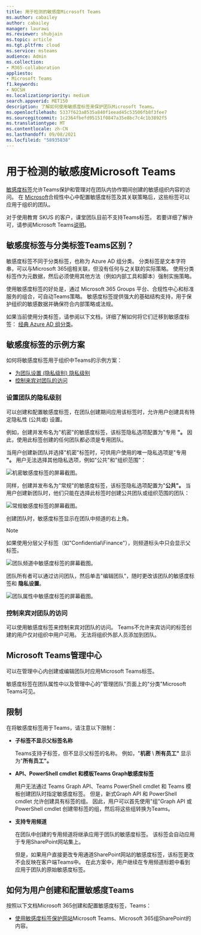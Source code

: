 ```yaml
---
title: 用于检测的敏感度Microsoft Teams
ms.author: cabailey
author: cabailey
manager: laurawi
ms.reviewer: shubjain
ms.topic: article
ms.tgt.pltfrm: cloud
ms.service: msteams
audience: Admin
ms.collection:
- M365-collaboration
appliesto:
- Microsoft Teams
f1.keywords:
- NOCSH
ms.localizationpriority: medium
search.appverid: MET150
description: 了解如何使用敏感度标签来保护团队Microsoft Teams。
ms.openlocfilehash: 5337f623a8535a840f1eead45c53506fb8f3fee7
ms.sourcegitcommit: 1c2364fbefd95151f0847a35e8bc7c4c1b3892f5
ms.translationtype: MT
ms.contentlocale: zh-CN
ms.lasthandoff: 09/08/2021
ms.locfileid: "58935838"
---
```

# <a name="sensitivity-labels-for-microsoft-teams"></a>用于检测的敏感度Microsoft Teams

[敏感度标签](/microsoft-365/compliance/sensitivity-labels)允许Teams保护和管理对在团队内协作期间创建的敏感组织内容的访问。 在 [Microsoft](/microsoft-365/compliance/go-to-the-securitycompliance-center)合规性中心中配置敏感度标签及其关联策略后，这些标签可以应用于组织的团队。

对于使用教育 SKUS 的客户，课堂团队目前不支持Teams标签。 若要详细了解许可，请参阅Microsoft Teams[说明](/office365/servicedescriptions/teams-service-description)。

## <a name="whats-the-difference-between-sensitivity-labels-and-teams-classification-labels"></a>敏感度标签与分类标签Teams区别？

敏感度标签不同于分类标签，也称为 Azure AD 组分类。 分类标签是文本字符串，可以与Microsoft 365组相关联，但没有任何与之关联的实际策略。 使用分类标签作为元数据，然后必须使用其他方法（例如内部工具和脚本）强制实施策略。

使用敏感度标签的好处是，通过 Microsoft 365 Groups 平台、合规性中心和标准服务的组合，可自动Teams策略。 敏感度标签提供强大的基础结构支持，用于保护组织的敏感数据并确保符合内部策略或法规。

如果当前使用分类标签，请参阅以下文档，详细了解如何将它们迁移到敏感度标签： [经典 Azure AD 组分类](/microsoft-365/compliance/sensitivity-labels-teams-groups-sites#classic-azure-ad-group-classification)。

## <a name="example-scenarios-for-sensitivity-labels"></a>敏感度标签的示例方案

如何将敏感度标签用于组织中Teams的示例方案：

- [为团队设置 (隐私级别) 隐私级别](#set-the-privacy-level-for-teams)
- [控制来宾对团队的访问](#control-guest-access-to-teams)

### <a name="set-the-privacy-level-for-teams"></a>设置团队的隐私级别

可以创建和配置敏感度标签，在团队创建期间应用该标签时，允许用户创建具有特定隐私性 (公共或) 设置。

例如，创建并发布名为"机密"的敏感度标签，该标签隐私选项配置为"专用 **"。** 因此，使用此标签创建的任何团队都必须是专用团队。 

当用户创建新团队并选择"机密"标签时，可供用户使用的唯一隐私选项是"专用 **"。** 用户无法选择其他隐私选项，例如"公共"和"组织范围"：

![机密敏感度标签的屏幕截图。](media/sensitivity-labels-confidential-example.png)

同样，创建并发布名为"常规"的敏感度标签，该标签隐私选项配置为"**公共"。** 当用户创建新团队时，他们只能在选择此标签时创建公共团队或组织范围的团队：

![常规敏感度标签的屏幕截图。](media/sensitivity-labels-general-example.png)

创建团队时，敏感度标签显示在团队中频道的右上角。 

> [!NOTE]
> 如果使用分层父子标签（如"Confidential\Finance"），则频道标头中只会显示父标签。

![团队频道中敏感度标签的屏幕截图。](media/sensitivity-labels-channel.png)

团队所有者可以通过访问团队，然后单击"编辑团队"，随时更改该团队的敏感度标签和 **隐私设置**。

![团队属性中敏感度标签的屏幕截图。](media/sensitivity-labels-edit-team.png)

### <a name="control-guest-access-to-teams"></a>控制来宾对团队的访问

可以使用敏感度标签来控制来宾对团队的访问。 Teams不允许来宾访问的标签创建的用户仅对组织中用户可用。 无法将组织外部人员添加到团队。

## <a name="microsoft-teams-admin-center"></a>Microsoft Teams管理中心

可以在管理中心内创建或编辑团队时应用Microsoft Teams标签。 

敏感度标签在团队属性中以及管理中心的"管理团队"页面上的"分类"Microsoft Teams可见。

## <a name="limitations"></a>限制

在将敏感度标签用于Teams，请注意以下限制：

- **子标签不显示父标签名称**
    
    Teams支持子标签，但不显示父标签的名称。 例如，"**机密** \\ **所有员工"** 显示为"**所有员工"。**

- **API、PowerShell cmdlet 和模板Teams Graph敏感度标签**
    
    用户无法通过 Teams Graph API、Teams PowerShell cmdlet 和 Teams 模板创建团队时指定敏感度标签。 但是，新式Graph API 和 PowerShell cmdlet 允许创建具有标签的组。 因此，用户可以首先使用"组"Graph API 或 PowerShell cmdlet 创建带标签的组，然后将这些组转换为Teams。

- **支持专用频道**
    
    在团队中创建的专用频道将继承应用于团队的敏感度标签。 该标签会自动应用于专用SharePoint网站集上。
    
    但是，如果用户直接更改专用通道SharePoint网站的敏感度标签，该标签更改不会反映在客户端Teams中。 在此方案中，用户继续在专用频道标题中看到应用于团队的原始敏感度标签。

## <a name="how-to-create-and-configure-sensitivity-labels-for-teams"></a>如何为用户创建和配置敏感度Teams

按照以下文档Microsoft 365创建和配置敏感度标签，Teams： 

- [使用敏感度标签保护网站](/microsoft-365/compliance/sensitivity-labels-teams-groups-sites)Microsoft Teams、Microsoft 365组SharePoint的内容。
